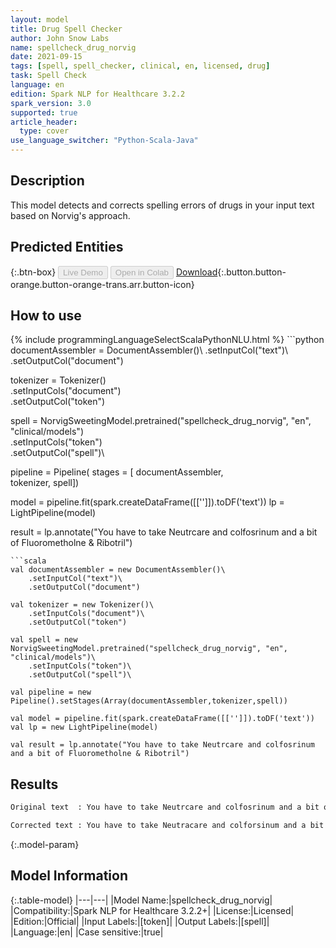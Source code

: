 ```yaml
---
layout: model
title: Drug Spell Checker
author: John Snow Labs
name: spellcheck_drug_norvig
date: 2021-09-15
tags: [spell, spell_checker, clinical, en, licensed, drug]
task: Spell Check
language: en
edition: Spark NLP for Healthcare 3.2.2
spark_version: 3.0
supported: true
article_header:
  type: cover
use_language_switcher: "Python-Scala-Java"
---
```


## Description

This model detects and corrects spelling errors of drugs in your input text based on Norvig's approach.

## Predicted Entities



{:.btn-box}
<button class="button button-orange" disabled>Live Demo</button>
<button class="button button-orange" disabled>Open in Colab</button>
[Download](https://s3.amazonaws.com/auxdata.johnsnowlabs.com/clinical/models/spellcheck_drug_norvig_en_3.2.2_3.0_1631700986904.zip){:.button.button-orange.button-orange-trans.arr.button-icon}

## How to use



<div class="tabs-box" markdown="1">
{% include programmingLanguageSelectScalaPythonNLU.html %}
```python
documentAssembler = DocumentAssembler()\
    .setInputCol("text")\
    .setOutputCol("document")

tokenizer = Tokenizer()\
    .setInputCols("document")\
    .setOutputCol("token")

spell = NorvigSweetingModel.pretrained("spellcheck_drug_norvig", "en", "clinical/models")\
    .setInputCols("token")\
    .setOutputCol("spell")\


pipeline = Pipeline(
    stages = [
    documentAssembler,    
    tokenizer,
    spell])

model = pipeline.fit(spark.createDataFrame([['']]).toDF('text'))
lp = LightPipeline(model)

result = lp.annotate("You have to take Neutrcare and colfosrinum and a bit of Fluorometholne & Ribotril")
```
```scala
val documentAssembler = new DocumentAssembler()\
    .setInputCol("text")\
    .setOutputCol("document")

val tokenizer = new Tokenizer()\
    .setInputCols("document")\
    .setOutputCol("token")

val spell = new NorvigSweetingModel.pretrained("spellcheck_drug_norvig", "en", "clinical/models")\
    .setInputCols("token")\
    .setOutputCol("spell")\

val pipeline = new Pipeline().setStages(Array(documentAssembler,tokenizer,spell))

val model = pipeline.fit(spark.createDataFrame([['']]).toDF('text'))
val lp = new LightPipeline(model)

val result = lp.annotate("You have to take Neutrcare and colfosrinum and a bit of Fluorometholne & Ribotril")
```
</div>

## Results

```bash
Original text  : You have to take Neutrcare and colfosrinum and a bit of fluorometholne & Ribotril

Corrected text : You have to take Neutracare and colforsinum and a bit of fluorometholone & Rivotril
```

{:.model-param}
## Model Information

{:.table-model}
|---|---|
|Model Name:|spellcheck_drug_norvig|
|Compatibility:|Spark NLP for Healthcare 3.2.2+|
|License:|Licensed|
|Edition:|Official|
|Input Labels:|[token]|
|Output Labels:|[spell]|
|Language:|en|
|Case sensitive:|true|
